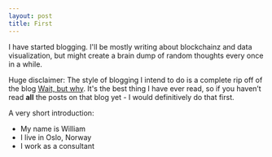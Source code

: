 ```yaml
---
layout: post
title: First
---
```


I have started blogging. I'll be mostly writing about blockchainz and data visualization, but might create a brain dump of random thoughts every once in a while.

Huge disclaimer: The style of blogging I intend to do is a complete rip off of the blog [Wait, but why](http://waitbutwhy.com/). It's the best thing I have ever read, so if you haven’t read **all** the posts on that blog yet - I would definitively do that first.

A very short introduction:
- My name is William
- I live in Oslo, Norway
- I work as a consultant



